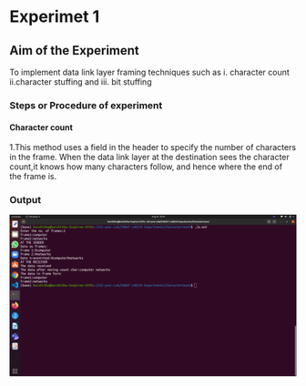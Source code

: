 # Experimet 1

## Aim of the Experiment
To implement data link layer framing techniques such as
i. character count ii.character stuffing and iii. bit stuffing

### Steps or Procedure of experiment

#### Character count
1.This method uses a field in the header to specify the number of characters in the frame.
When the data link layer at the destination sees the character count,it knows how many characters follow, and hence where the end of the frame is. 


### Output

![output](charCountOutput.png)
